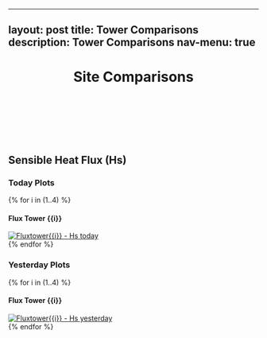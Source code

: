 <!-- Tower Comparison Page -->

---
layout: post
title: Tower Comparisons
description: Tower Comparisons
nav-menu: true
---

<script>
function imgError(image) {
    image.onerror = "";
    image.outerHTML = '<img src="../../images/cat_attempt.png" alt="Cat 404" style="width: 200px; display: block; margin: auto;"><div>Sorry, not available! This means we don\'t have data for today yet, or the values are all NA!</div>';
    return true;
}
</script>

<style>
.collapsible {
  background-color: transparent;
  color: white;
  cursor: pointer;
  padding: 18px;
  width: 100%;
  border: none;
  text-align: left;
  outline: none;
  font-size: 15px;
}

.active, .collapsible:hover {
  background-color: #ccc;
}

.content {
  padding: 0 18px;
  display: none;
  overflow: hidden;
  background-color: #f1f1f1;
}
</style>


<header>
    <h1 style="text-align:center;">Site Comparisons</h1>
</header>

<button class="collapsible">Open Section 1</button>
<div class="content">
  <h2>Friction Velocity (u_star)</h2>
  <!-- Replace 'fluxtower1' with the actual tower names -->
  <!-- Create an anchor link for each image. The href attribute points to the full-sized image, and the img element displays a smaller version. -->
  <!-- Today Plots -->
  <h3>Today Plots</h3>
  {% for i in (1..4) %}
    <div style='text-align:center; max-width:500px; margin:auto;'>
      <h4>Flux Tower {{i}}</h4>
      <a href="fluxtower{{i}}/daily_plots/fluxtower{{i}}_u_star_today.png" target="_blank">
        <img src="fluxtower{{i}}/daily_plots/fluxtower{{i}}_u_star_today.png" alt="Fluxtower{{i}} - u_star today" width="500" onerror="imgError(this);">
      </a>
    </div>
  {% endfor %}
  <!-- Yesterday Plots -->
  <h3>Yesterday Plots</h3>
  {% for i in (1..4) %}
    <div style='text-align:center; max-width:500px; margin:auto;'>
      <h4>Flux Tower {{i}}</h4>
      <a href="fluxtower{{i}}/daily_plots/fluxtower{{i}}_u_star_yesterday.png" target="_blank">
        <img src="fluxtower{{i}}/daily_plots/fluxtower{{i}}_u_star_yesterday.png" alt="Fluxtower{{i}} - u_star yesterday" width="500" onerror="imgError(this);">
      </a>
    </div>
  {% endfor %}
</div>


<!-- Hs section -->
<h2> Sensible Heat Flux (Hs)</h2>

<!-- Replace 'fluxtower1' with the actual tower names -->
<!-- Create an anchor link for each image. The href attribute points to the full-sized image, and the img element displays a smaller version. -->

<!-- Today Plots -->
<h3>Today Plots</h3>
<div class="grid-container">
{% for i in (1..4) %}
  <div>
    <h4>Flux Tower {{i}}</h4>
    <a href="fluxtower{{i}}/daily_plots/fluxtower{{i}}_Hs_today.png" target="_blank">
      <img src="fluxtower{{i}}/daily_plots/fluxtower{{i}}_Hs_today.png" alt="Fluxtower{{i}} - Hs today" onerror="imgError(this);">
    </a>
  </div>
{% endfor %}
</div>

<!-- Yesterday Plots -->
<h3>Yesterday Plots</h3>
<div class="grid-container">
{% for i in (1..4) %}
  <div>
    <h4>Flux Tower {{i}}</h4>
    <a href="fluxtower{{i}}/daily_plots/fluxtower{{i}}_Hs_yesterday.png" target="_blank">
      <img src="fluxtower{{i}}/daily_plots/fluxtower{{i}}_Hs_yesterday.png" alt="Fluxtower{{i}} - Hs yesterday" onerror="imgError(this);">
    </a>
  </div>
{% endfor %}
</div>



<script>
var coll = document.getElementsByClassName("collapsible");
var i;

for (i = 0; i < coll.length; i++) {
  coll[i].addEventListener("click", function() {
    this.classList.toggle("active");
    var content = this.nextElementSibling;
    if (content.style.display === "block") {
      content.style.display = "none";
    } else {
      content.style.display = "block";
    }
  });
}
</script>

